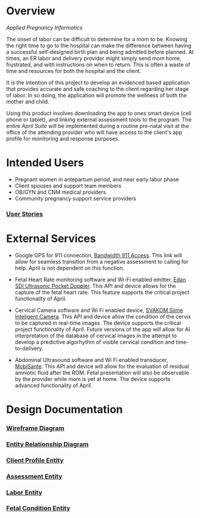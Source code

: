 # Overview
_Applied Pregnancy Informatics_

The onset of labor can be difficult to determine for a mom to be.  Knowing the right time to go to
the hospital can make the difference between having a successful self-designed birth plan
and being admitted before planned.  At times, an ER labor and delivery provider might simply send
mom home, frustrated, and with instructions on when to return.  This is often a waste of time and
resources for both the hospital and the client.

It is the intention of this project to develop an evidenced based application that provides
accurate and safe coaching to the client regarding her stage of labor.  In so doing,
the application will promote the wellness of both the mother and child.

Using this product involves downloading the app to ones smart device (cell phone or tablet),
and linking external assessment tools to the program.  The entire _April Suite_ will be
implemented during a routine pre-natal visit at the office of the attending provider who will 
have access to the client's app profile for monitoring and response purposes. 





# Intended Users
* Pregnant women in antepartum period, and near early labor phase  
* Client spouses and support team members  
* OB/GYN and CNM medical providers  
* Community pregnancy support service providers  

### [User Stories](user-stories.md)





# External Services        
* Google GPS for 911 connection, [Bandwidth 911 Access](https://bandwidth.com/911).  This link will allow for seamless transition from a negative assessment to calling for help.  April is not dependent on this function.

* Fetal Heart Rate monitoring software and Wi-Fi enabled emitter, [Edan SDI Ultrasonic Pocket Doppler](https://fetaldoppler.net/fd340-fetal-doppler.html).  This API and device allows for the capture of the fetal heart rate.  This feature supports the critical project functionality of April.
 
* Cervical Camera software and Wi Fi enabled device, [SVAKOM Siime Inteligent Camera](https://www.svakom.net/Siime).  This API and device allow the condition of the cervix to be captured in real-time images.  The device supports the critical project functionality of April.  Future versions of the app will allow for AI interpretation of the database of cervical images in the attempt to develop a predictive algorhythm of visible cervical condition and time-to-delivery.

* Abdominal Ultrasound software and Wi Fi enabled transducer, [MobiSante](http://www.mobisante.com/).  This API and device will allow for the evaluation of residual amniotic fluid after the ROM.  Fetal presentation will also be observable by the provider while mom is yet at home.  The device supports advanced functionality of April.





# Design Documentation        
### [Wireframe Diagram](wireframe.md)  
### [Entity Relationship Diagram](erd.md)    
### [Client Profile Entity](https://github.com/JACFlyer/april/blob/master/app/src/main/java/edu/cnm/deepdive/april/model/entity/ClientProfile.java)    
### [Assessment Entity](https://github.com/JACFlyer/april/blob/master/app/src/main/java/edu/cnm/deepdive/april/model/entity/Assessment.java)    
### [Labor Entity](https://github.com/JACFlyer/april/blob/master/app/src/main/java/edu/cnm/deepdive/april/model/entity/Labor.java)    
### [Fetal Condition Entity](https://github.com/JACFlyer/april/blob/master/app/src/main/java/edu/cnm/deepdive/april/model/entity/FetalCondition.java)    

